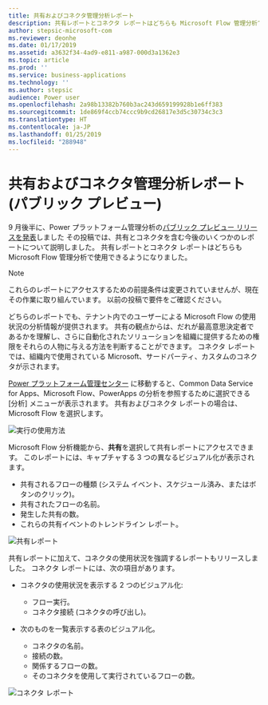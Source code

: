 ```yaml
---
title: 共有およびコネクタ管理分析レポート
description: 共有レポートとコネクタ レポートはどちらも Microsoft Flow 管理分析で使用できます。
author: stepsic-microsoft-com
ms.reviewer: deonhe
ms.date: 01/17/2019
ms.assetid: a3632f34-4ad9-e811-a987-000d3a1362e3
ms.topic: article
ms.prod: ''
ms.service: business-applications
ms.technology: ''
ms.author: stepsic
audience: Power user
ms.openlocfilehash: 2a98b13382b760b3ac243d659199928b1e6ff383
ms.sourcegitcommit: 1de869f4ccb74ccc9b9cd26817e3d5c30734c3c3
ms.translationtype: HT
ms.contentlocale: ja-JP
ms.lasthandoff: 01/25/2019
ms.locfileid: "288948"
---
```

# <a name="sharing-and-connectors-admin-analytics-reports-public-preview"></a>共有およびコネクタ管理分析レポート (パブリック プレビュー)




9 月後半に、Power プラットフォーム管理分析の[パブリック プレビュー リリースを発表](https://flow.microsoft.com/blog/admin-analytics/)しました  その投稿では、共有とコネクタを含む今後のいくつかのレポートについて説明しました。 共有レポートとコネクタ レポートはどちらも Microsoft Flow 管理分析で使用できるようになりました。 

> [!NOTE]
> これらのレポートにアクセスするための前提条件は変更されていませんが、現在その作業に取り組んでいます。 以前の投稿で要件をご確認ください。

どちらのレポートでも、テナント内でのユーザーによる Microsoft Flow の使用状況の分析情報が提供されます。 共有の観点からは、だれが最高意思決定者であるかを理解し、さらに自動化されたソリューションを組織に提供するための権限をそれらの人物に与える方法を判断することができます。 コネクタ レポートでは、組織内で使用されている Microsoft、サードパーティ、カスタムのコネクタが示されます。 

[Power プラットフォーム管理センター](https://admin.powerplatform.microsoft.com/) に移動すると、Common Data Service for Apps、Microsoft Flow、PowerApps の分析を参照するために選択できる [分析] メニューが表示されます。 共有およびコネクタ レポートの場合は、Microsoft Flow を選択します。 

![実行の使用方法](media/sharing-connectors-analytics-1.png "実行の使用方法")

Microsoft Flow 分析機能から、**共有**を選択して共有レポートにアクセスできます。 このレポートには、キャプチャする 3 つの異なるビジュアル化が表示されます。

- 共有されるフローの種類 (システム イベント、スケジュール済み、またはボタンのクリック)。
- 共有されたフローの名前。
- 発生した共有の数。
- これらの共有イベントのトレンドライン レポート。

![共有レポート](media/sharing-connectors-analytics-2.png "共有レポート")

共有レポートに加えて、コネクタの使用状況を強調するレポートもリリースしました。 コネクタ レポートには、次の項目があります。

- コネクタの使用状況を表示する 2 つのビジュアル化:
  - フロー実行。
  - コネクタ接続 (コネクタの呼び出し)。

- 次のものを一覧表示する表のビジュアル化。
  - コネクタの名前。
  - 接続の数。 
  - 関係するフローの数。
  - そのコネクタを使用して実行されているフローの数。


![コネクタ レポート](media/sharing-connectors-analytics-3.png "コネクタ レポート")

